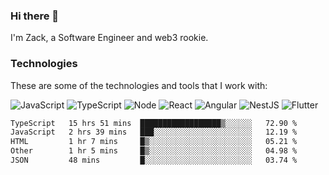 ### Hi there 👋
I'm Zack, a Software Engineer and web3 rookie.

### Technologies
These are some of the technologies and tools that I work with:

![JavaScript](https://img.shields.io/badge/JavaScript-323330.svg?logo=javascript&logoColor=F7DF1E) 
![TypeScript](https://img.shields.io/badge/TypeScript-007ACC.svg?logo=typescript&logoColor=white) 
![Node](https://img.shields.io/badge/Node.js-43853D.svg?logo=node.js&logoColor=white)
![React](https://img.shields.io/badge/React-20232a.svg?logo=react&logoColor=61DAFB) 
![Angular](https://img.shields.io/badge/Angular-E23237.svg?logo=angularjs&logoColor=white)
![NestJS](https://img.shields.io/badge/NestJS-E0234E?logo=nestjs&logoColor=white)
![Flutter](https://img.shields.io/badge/Flutter-02569B.svg?logo=flutter&logoColor=white)

<!--START_SECTION:waka-->

```txt
TypeScript   15 hrs 51 mins  ██████████████████▒░░░░░░   72.90 %
JavaScript   2 hrs 39 mins   ███░░░░░░░░░░░░░░░░░░░░░░   12.19 %
HTML         1 hr 7 mins     █▒░░░░░░░░░░░░░░░░░░░░░░░   05.21 %
Other        1 hr 5 mins     █▒░░░░░░░░░░░░░░░░░░░░░░░   04.98 %
JSON         48 mins         █░░░░░░░░░░░░░░░░░░░░░░░░   03.74 %
```

<!--END_SECTION:waka-->

